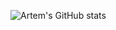 ![Artem's GitHub stats](https://github-readme-stats.vercel.app/api?username=artemsmaznov&include_all_commits=true&show_icons=true&border_radius=5&theme=gruvbox)
